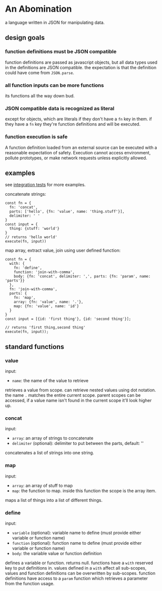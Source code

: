 # An Abomination

a language written in JSON for manipulating data.

## design goals

### function definitions must be JSON compatible

function definitions are passed as javascript objects, but all data types used in the definitions
are JSON compatible. the expectation is that the definition could have come from `JSON.parse`.

### all function inputs can be more functions

its functions all the way down bud.

### JSON compatible data is recognized as literal

except for objects, which are literals if they don't have a `fn` key in them. if they have a `fn` key
they're function definitions and will be executed.

### function execution is safe

A function definition loaded from an external source can be executed with a reasonable
expectation of safety. Execution cannot access environment, pollute prototypes, or make network requests
unless explicitly allowed.

## examples

see [integration tests](./src/index.spec.ts) for more examples.


concatenate strings:
```
const fn = {
  fn: 'concat',
  parts: ['hello', {fn: 'value', name: 'thing.stuff'}],
  delimiter: ' '
}
const input = {
  thing: {stuff: 'world'}
}
// returns 'hello world'
execute(fn, input))
```


map array, extract value, join using user defined function:
```
const fn = {
  with: {
    fn: 'define',
    function: 'join-with-comma',
    body: {fn: 'concat', delimiter: ',', parts: {fn: 'param', name: 'parts'}}
  },
  fn: 'join-with-comma',
  parts: {
    fn: 'map',
    array: {fn: 'value', name: '.'},
    map: {fn: 'value', name: 'id'}
  }
}
const input = [{id: 'first thing'}, {id: 'second thing'}];

// returns 'first thing,second thing'
execute(fn, input));
```

## standard functions

### value

input:
- `name`: the name of the value to retrieve

retrieves a value from scope. can retrieve nested values using dot notation. the name `.` matches the entire current scope.
parent scopes can be accessed, if a value name isn't found in the current scope it'll look higher up.

### concat

input:
- `array`: an array of strings to concatenate
- `delimiter` (optional): delimiter to put between the parts, default: ''

concatenates a list of strings into one string.

### map

input:
- `array`: an array of stuff to map
- `map`: the function to map. inside this function the scope is the array item.

maps a list of things into a list of different things.

### define

input:
- `variable` (optional): variable name to define (must provide either variable or function name)
- `function` (optional): function name to define (must provide either variable or function name)
- `body`: the variable value or function definition

defines a variable or function. returns null. functions have a `with` reserved key to put definitions in. values defined
in a `with` affect all sub-scopes, values and function definitions can be overwritten by sub-scopes. function definitions
have access to a `param` function which retrieves a parameter from the function usage.
